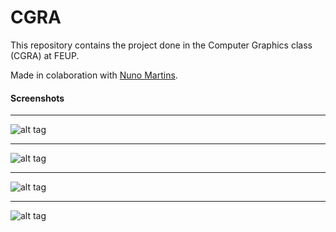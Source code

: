 # CGRA
This repository contains the project done in the Computer Graphics class (CGRA) at FEUP.

Made in colaboration with [Nuno Martins](https://github.com/fumarcigarros).<br>

#### Screenshots
***

![alt tag](https://imgur.com/szkqpjY)

***

![alt tag](https://imgur.com/OI6ZzoI)

***

![alt tag](https://imgur.com/LH1cmsl)

***

![alt tag](https://imgur.com/dUIrKQe)
